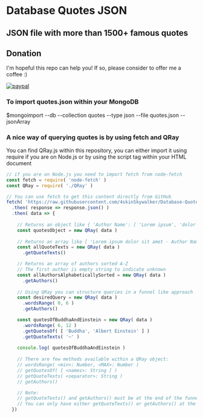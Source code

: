 # Database Quotes JSON


## JSON file with more than 1500+ famous quotes


## Donation
I'm hopeful this repo can help you! If so, please consider to offer me a coffee :)

[![paypal](https://www.paypalobjects.com/en_US/i/btn/btn_donateCC_LG.gif)](https://www.paypal.com/cgi-bin/webscr?cmd=_s-xclick&hosted_button_id=L8CWHQLA5A9K8)


### To import quotes.json within your MongoDB
$mongoimport --db <choose a db name> --collection quotes --type json --file quotes.json --jsonArray


### A nice way of querying quotes is by using fetch and QRay
You can find QRay.js within this repository, you can either import it using require if you are on Node.js or by using the script tag within your HTML document
```javascript
// if you are on Node.js you need to import fetch from node-fetch
const fetch = require( 'node-fetch' )
const QRay = require( './QRay' )

// You can use fetch to get this content directly from GitHub
fetch( 'https://raw.githubusercontent.com/4skinSkywalker/Database-Quotes-JSON/master/quotes.json' )
  .then( response => response.json() )
  .then( data => {
    
    // Returns an object like { 'Author Name': [ 'Lorem ipsum', 'dolor sit amet', ... ], ... }
    const quotesObject = new QRay( data )
    
    // Returns an array like [ 'Lorem ipsum dolor sit amet - Author Name', ... ]
    const allQuoteTexts = new QRay( data )
      .getQuoteTexts()

    // Returns an array of authors sorted A-Z
    // The first author is empty string to indicate unknown
    const allAuthorsAlphabeticallySorted = new QRay( data )
      .getAuthors()
    
    // Using QRay you can structure queries in a funnel like approach
    const desiredQuery = new QRay( data )
      .wordsRange( 0, 6 )
      .getAuthors()

    const quotesOfBuddhaAndEinstein = new QRay( data )
      .wordsRange( 6, 12 )
      .getQuotesOf( [ 'Buddha', 'Albert Einstein' ] )
      .getQuoteTexts( '~' )
      
    console.log( quotesOfBuddhaAndEinstein )
    
    // There are few methods available within a QRay object:
    // wordsRange( <min>: Number, <MAX>: Number )
    // getQuotesOf( [ <names>: String ] )
    // getQuoteTexts( <separator>: String )
    // getAuthors()

    // Note:
    // getQuoteTexts() and getAuthors() must be at the end of the funnel
    // You can only have either getQuoteTexts() or getAuthors() at the end of the funnel
  })
```
